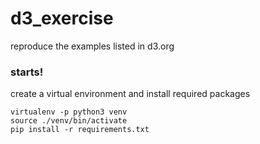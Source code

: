 # d3_exercise
reproduce the examples listed in d3.org

### starts!
create a virtual environment and install required packages


```
virtualenv -p python3 venv
source ./venv/bin/activate
pip install -r requirements.txt
```    
      
